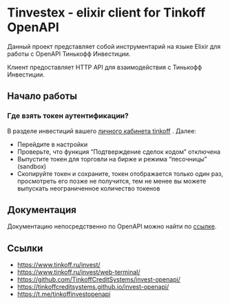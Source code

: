 # Tinvestex - elixir client for Tinkoff OpenAPI

Данный проект представляет собой инструментарий на языке Elixir для работы с OpenAPI Тинькофф Инвестиции.

Клиент предоставляет HTTP API для взаимодействия с Тинькофф Инвестиции.

## Начало работы

### Где взять токен аутентификации?

В разделе инвестиций вашего  [личного кабинета tinkoff](https://www.tinkoff.ru/invest/) . Далее:

* Перейдите в настройки
* Проверьте, что функция “Подтверждение сделок кодом” отключена
* Выпустите токен для торговли на бирже и режима “песочницы” (sandbox)
* Скопируйте токен и сохраните, токен отображается только один раз, просмотреть его позже не получится, тем не менее вы можете выпускать неограниченное количество токенов

## Документация

Документацию непосредственно по OpenAPI можно найти по [ссылке](https://api-invest.tinkoff.ru/openapi/docs/).

## Ссылки

- https://www.tinkoff.ru/invest/
- https://www.tinkoff.ru/invest/web-terminal/
- https://github.com/TinkoffCreditSystems/invest-openapi/
- https://tinkoffcreditsystems.github.io/invest-openapi/
- https://t.me/tinkoffinvestopenapi
